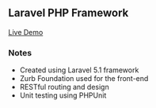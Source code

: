## Laravel PHP Framework

[Live Demo](http://bookshelf.peterplucinski.com)

### Notes
- Created using Laravel 5.1 framework
- Zurb Foundation used for the front-end
- RESTful routing and design
- Unit testing using PHPUnit



